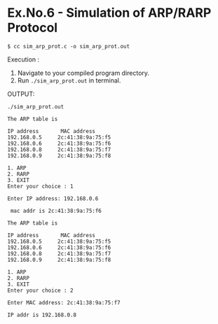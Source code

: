 # Ex.No.6 - Simulation of ARP/RARP Protocol

```
$ cc sim_arp_prot.c -o sim_arp_prot.out
```

Execution :

1. Navigate to your compiled program directory.
2. Run `./sim_arp_prot.out` in terminal.

OUTPUT:

`./sim_arp_prot.out`
```
The ARP table is 

IP address       MAC address
192.168.0.5     2c:41:38:9a:75:f5
192.168.0.6     2c:41:38:9a:75:f6
192.168.0.8     2c:41:38:9a:75:f7
192.168.0.9     2c:41:38:9a:75:f8

1. ARP
2. RARP
3. EXIT
Enter your choice : 1

Enter IP address: 192.168.0.6

 mac addr is 2c:41:38:9a:75:f6
```

```
The ARP table is 

IP address       MAC address
192.168.0.5     2c:41:38:9a:75:f5
192.168.0.6     2c:41:38:9a:75:f6
192.168.0.8     2c:41:38:9a:75:f7
192.168.0.9     2c:41:38:9a:75:f8

1. ARP
2. RARP
3. EXIT
Enter your choice : 2

Enter MAC address: 2c:41:38:9a:75:f7

IP addr is 192.168.0.8
```
